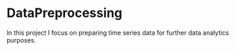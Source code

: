 # DataPreprocessing
In this project I focus on preparing time series data for further data analytics purposes.  

